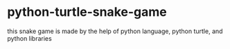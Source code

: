 # python-turtle-snake-game
this snake game is made by the help of python language, python turtle, and python libraries

